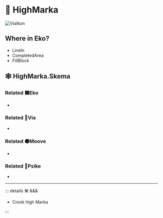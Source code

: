 # 🔻 <via>HighMarka</via>

![ViaIkon](/BetaIkon/Via_Ikon.png)

## Where in Eko?

- LineIn
- CompletedArea
- FillBlock

## 🕸 HighMarka.Skema

### Related 🟩<ekos>Eko</ekos>

-

### Related 🔻<via>Via</via>

-

### Related 🟠<mooves>Moove</mooves>

-

### Related 💜<psike>Psike</psike>

-

---

<!-- =================================================== -->
<!-- =================================================== -->
<!-- =================================================== -->
<!-- =================================================== -->
<!-- =================================================== -->
::: details 🛠 <dev>&&&</dev>

- Crook high Marka

:::
